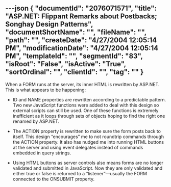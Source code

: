 ---json
{
  "documentId": "2076071571",
  "title": "ASP.NET: Flippant Remarks about Postbacks; Songhay Design Patterns",
  "documentShortName": "",
  "fileName": "",
  "path": "",
  "createDate": "4/27/2004 12:05:14 PM",
  "modificationDate": "4/27/2004 12:05:14 PM",
  "templateId": "",
  "segmentId": "83",
  "isRoot": "False",
  "isActive": "True",
  "sortOrdinal": "",
  "clientId": "",
  "tag": ""
}
---

When a FORM runs at the server, its inner HTML is rewritten by ASP.NET. This is what appears to be happening:

* ID and NAME properties are rewritten according to a predictable pattern. Two new JavaScript functions were added to deal with this design so external scripts can still be used. One of these functions is extremely inefficient as it loops through sets of objects hoping to find the right one renamed by ASP.NET.

* The ACTION property is rewritten to make sure the form posts back to itself. This design “encourages” me to not roundtrip commands through the ACTION property. It also has nudged me into running HTML buttons at the server and using event delegates instead of commands embedded in query strings.

* Using HTML buttons as server controls also means forms are no longer validated and submitted in JavaScript. Now they are only validated and either true or false is returned to a “listener”—usually the FORM connected to the ONSUBMIT property.
